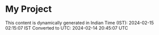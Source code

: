 # My Project

This content is dynamically generated in Indian Time (IST): 2024-02-15 02:15:07 IST
Converted to UTC: 2024-02-14 20:45:07 UTC
